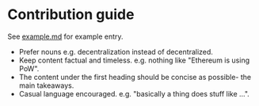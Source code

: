 # Contribution guide
See [example.md](example.md) for example entry.
- Prefer nouns e.g. decentralization instead of decentralized.
- Keep content factual and timeless. e.g. nothing like "Ethereum is using PoW".
- The content under the first heading should be concise as possible- the main takeaways.
- Casual language encouraged. e.g. "basically a thing does stuff like ...".
